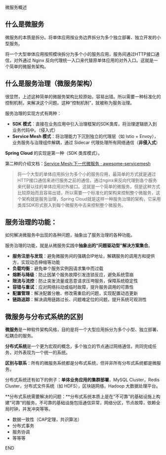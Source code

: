 微服务概述



## 什么是微服务

微服务的本质是拆分。将单体应用按业务边界拆分为多个独立部署、独立开发的小型服务。

将一个大型单体应用按照模块拆分为多个小的服务应用，服务间通过HTTP接口通信，对外通过 Nginx 反向代理统一入口来代替原单体应用的对外入口。这就是一个简单的微服务架构。





## 什么是服务治理（微服务架构）

很显然，上述这种简单的微服务架构比较原始，容易出错。所以需要一种标准化的控制机制，来解决这个问题。这种“控制机制”，就被称为服务治理。

服务治理的实现方式有两种：

- **SDK 模式**：直接在业务应用中引入治理框架的SDK类库，将治理逻辑嵌入到业务代码中。（侵入式）
- **Service Mesh 模式**：将治理能力下沉到独立的代理层（如 Istio + Envoy），业务服务与治理组件解耦，通过 Sidecar 代理处理所有网络通信（**非侵入式**）

**Spring Cloud** 的实现是第一种（SDK 类库模式）。

第二种的介绍文档：[Service Mesh:下一代微服务 · awesome-servicemesh](https://servicemesh.gitbooks.io/awesome-servicemesh/content/mesh/2017/service-mesh-next-generation-of-microservice/)

> 将一个大型的单体应用拆分为多个小的服务应用，最简单的方式就是通过HTTP接口通信来进行服务之前的通信，通过nginx来反向代理到各个服务来代替以往的单体应用对外接口。这就是一个简单的微服务，但是这种方式比较原始而且容易出错，所以需要一个标准化的架构来控制整个微服务，这个架构就是服务治理，Spring Cloud就是这样一种服务治理的架构，它采用类库SDK形式嵌入到每个微服务中去来控制整个微服务。





## 服务治理的功能：

如何解决微服务中出现的各种问题，抽象出了服务治理的各种功能。

服务治理的功能，就是从微服务实践中**抽象出的“问题驱动型”解决方案集合**。

- **服务注册与发现**：避免微服务间的强耦合IP地址，解耦服务的调用方和提供方，实现动态伸缩等功能
- **负载均衡**：避免单个服务实例因请求集中而过载
- **熔断与降级**：防止因某个服务故障引发连锁反应，避免系统雪崩
- **限流与流控**：防止突发流量或恶意请求压垮服务，保障系统稳定性
- **容错与重试**：应对网络抖动或临时故障，提升服务调用的可靠性
- **配置管理**：解决配置分散、修改需重启的问题，实现配置动态更新
- **链路追踪**：解决调用链路过长、问题难定位的问题，提升系统可观测性





## 微服务与分布式系统的区别

**微服务**是一种软件架构风格，目的是将一个大型应用拆分为多个小型、独立部署、松耦合的服务。

**分布式系统**是一个更为宏观的概念，多个独立的节点通过网络通信，共同完成任务，对外表现为一个统一的系统。



**区别与联系**：所有的微服务系统都是分布式系统，但并非所有分布式系统都是微服务。

分布式系统还有如下的例子：**单体业务应用的集群部署**，MySQL Cluster，Redis Cluster，分布式文件系统（如 HDFS），区块链网络，Hadoop 大数据处理平台。



**分布式系统需要解决的问题：**分布式系统本质上是在“不可靠”的基础设施上构建“可靠”的服务，不可靠的基础设施包括通信异常，网络分区，节点故障，依赖全局时钟，并发冲突等等。

- 数据一致性（CAP定理，共识算法）
- 分布式事务
- 服务协调
- 等等等







END